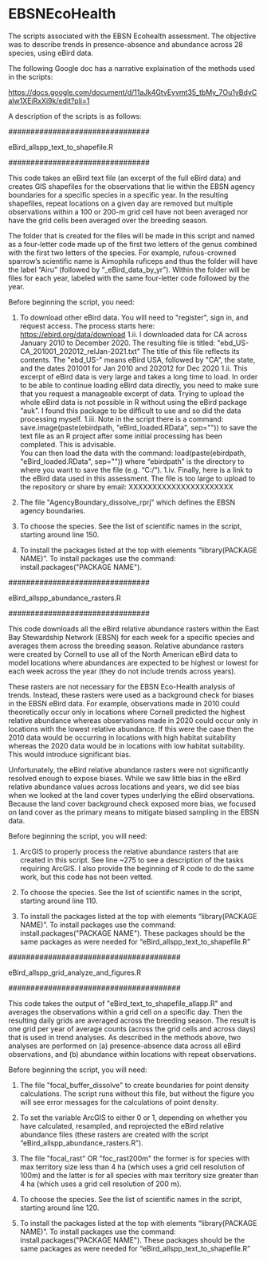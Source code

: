 # EBSNEcoHealth
The scripts associated with the EBSN Ecohealth assessment.  The objective was to describe trends in presence-absence and abundance across 28 species, using eBird data.

The following Google doc has a narrative explaination of the methods used in the scripts:

https://docs.google.com/document/d/11aJk4GtvEyvmt35_tbMy_7Ou1yBdyCalw1XEjRxXi9k/edit?pli=1

A description of the scripts is as follows:

################################

eBird_allspp_text_to_shapefile.R  

################################

This code takes an eBird text file (an excerpt of the full eBird data) and creates GIS shapefiles for the observations that lie within the EBSN agency boundaries for a specific species in a specific year.  In the resulting shapefiles, repeat locations on a given day are removed but multiple observations within a 100 or 200-m grid cell have not been averaged nor have the grid cells been averaged over the breeding season. 

The folder that is created for the files will be made in this script and named as a four-letter code made up of the first two letters of the genus combined with the first two letters of the species.  For example, rufous-crowned sparrow’s scientific name is Aimophila ruficeps and thus the folder will have the label “Airu” (followed by “_eBird_data_by_yr”).  Within the folder will be files for each year, labeled with the same four-letter code followed by the year. 

Before beginning the script, you need:

1. To download other eBird data.  You will need to "register", sign in, and request access.  The process starts here: https://ebird.org/data/download
1.ii. I downloaded data for CA across January 2010 to December 2020.  The resulting file is titled: "ebd_US-CA_201001_202012_relJan-2021.txt"
The title of this file reflects its contents.  The "ebd_US-" means eBird USA, followed by "CA", the state, and the dates 201001 for Jan 2010 and 202012 for Dec 2020
1.ii. This excerpt of eBird data is very large and takes a long time to load. In order to be able to continue loading eBird data directly, you need to make sure that you request a manageable excerpt of data.  Trying to upload the whole eBird data is not possible in R without using the eBird package “auk”. I found this package to be difficult to use and so did the data processing myself.
1.iii. Note in the script there is a command: 
save.image(paste(ebirdpath, "eBird_loaded.RData", sep=""))
to save the text file as an R project after some initial processing has been completed.  This is advisable.  
You can then load the data with the command:
		load(paste(ebirdpath, "eBird_loaded.RData", sep=""))
where “ebirdpath” is the directory to where you want to save the file (e.g. “C:/”).
1.iv. Finally, here is a link to the eBird data used in this assessment.  The file is too large to upload to the repository or share by email:
XXXXXXXXXXXXXXXXXXXXXX

2. The file "AgencyBoundary_dissolve_rprj" which defines the EBSN agency boundaries. 

3. To choose the species.  See the list of scientific names in the script, starting around line 150. 
4. To install the packages listed at the top with elements “library(PACKAGE NAME)”. To install packages use the command: install.packages("PACKAGE NAME").



################################

eBird_allspp_abundance_rasters.R

################################

This code downloads all the eBird relative abundance rasters within the East Bay Stewardship Network (EBSN) for each week for a specific species and averages them across the breeding season. Relative abundance rasters were created by Cornell to use all of the North American eBird data to model locations where abundances are expected to be highest or lowest for each week across the year (they do not include trends across years).  

These rasters are not necessary for the EBSN Eco-Health analysis of trends.  Instead, these rasters were used as a background check for biases in the EBSN eBird data.  For example, observations made in 2010 could theoretically occur only in locations where Cornell predicted the highest relative abundance whereas observations made in 2020 could occur only in locations with the lowest relative abundance.  If this were the case then the 2010 data would be occurring in locations with high habitat suitability whereas the 2020 data would be in locations with low habitat suitability.  This would introduce significant bias.  

Unfortunately, the eBird relative abundance rasters were not significantly resolved enough to expose biases.  While we saw little bias in the eBird relative abundance values across locations and years, we did see bias when we looked at the land cover types underlying the eBird observations.  Because the land cover background check exposed more bias, we focused on land cover as the primary means to mitigate biased sampling in the EBSN data.

Before beginning the script, you will need:

1. ArcGIS to properly process the relative abundance rasters that are created in this script.  See line ~275 to see a description of the tasks requiring ArcGIS.  I also provide the beginning of R code to do the same work, but this code has not been vetted.  

2. To choose the species.  See the list of scientific names in the script, starting around line 110. 

3. To install the packages listed at the top with elements “library(PACKAGE NAME)”. To install packages use the command: install.packages("PACKAGE NAME"). These packages should be the same packages as were needed for “eBird_allspp_text_to_shapefile.R”



#######################################

eBird_allspp_grid_analyze_and_figures.R

#######################################

This code takes the output of "eBird_text_to_shapefile_allapp.R" and averages the observations within a grid cell on a specific day. Then the resulting daily grids are averaged across the breeding season. The result is one grid per year of average counts (across the grid cells and across days) that is used in trend analyses. As described in the methods above, two analyses are performed on (a) presence-absence data across all eBird observations, and (b) abundance within locations with repeat observations. 

Before beginning the script, you will need:

1. The file "focal_buffer_dissolve" to create boundaries for point density calculations. The script runs without this file, but without the figure you will see error messages for the calculations of point density. 

2. To set the variable ArcGIS to either 0 or 1, depending on whether you have calculated, resampled, and reprojected the eBird relative abundance files (these rasters are created with the script “eBird_allspp_abundance_rasters.R”).

3. The file "focal_rast" OR "foc_rast200m"
the former is for species with max territory size less than 4 ha (which uses a grid cell resolution of 100m) and 
the latter is for all species with max territory size greater than 4 ha (which uses a grid cell resolution of 200 m). 

4. To choose the species.  See the list of scientific names in the script, starting around line 120. 

5. To install the packages listed at the top with elements “library(PACKAGE NAME)”. To install packages use the command: install.packages("PACKAGE NAME"). These packages should be the same packages as were needed for “eBird_allspp_text_to_shapefile.R”

